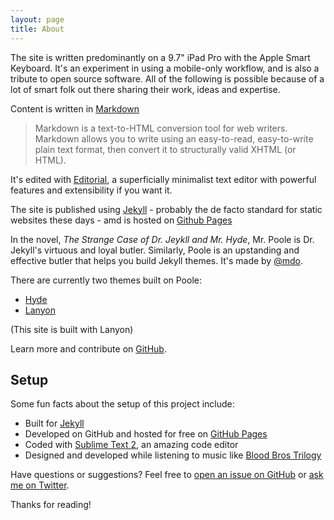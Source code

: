 ```yaml
---
layout: page
title: About
---
```


The site is written predominantly on a 9.7" iPad Pro with the Apple Smart Keyboard. It's an experiment in using a mobile-only workflow, and is also a tribute to open source software. All of the following is possible because of a lot of smart folk out there sharing their work, ideas and expertise.

Content is written in [Markdown](http://daringfireball.net/projects/markdown/basics)
 
> Markdown is a text-to-HTML conversion tool for web writers. Markdown allows you to write using an easy-to-read, easy-to-write plain text format, then convert it to structurally valid XHTML (or HTML). 
 
It's edited with [Editorial](http://omz-software.com/editorial/), a superficially minimalist text editor with powerful features and extensibility if you want it.

The site is published using [Jekyll](https://jekyllrb.com/) - probably the de facto standard for static websites these days - amd is hosted on [Github Pages](https://pages.github.com/) 

In the novel, *The Strange Case of Dr. Jeykll and Mr. Hyde*, Mr. Poole is Dr. Jekyll's virtuous and loyal butler. Similarly, Poole is an upstanding and effective butler that helps you build Jekyll themes. It's made by [@mdo](https://twitter.com/mdo).

There are currently two themes built on Poole:

* [Hyde](http://hyde.getpoole.com)
* [Lanyon](http://lanyon.getpoole.com)

(This site is built with Lanyon)

Learn more and contribute on [GitHub](https://github.com/poole).

## Setup

Some fun facts about the setup of this project include:

* Built for [Jekyll](http://jekyllrb.com)
* Developed on GitHub and hosted for free on [GitHub Pages](https://pages.github.com)
* Coded with [Sublime Text 2](http://sublimetext.com), an amazing code editor
* Designed and developed while listening to music like [Blood Bros Trilogy](https://soundcloud.com/maddecent/sets/blood-bros-series)

Have questions or suggestions? Feel free to [open an issue on GitHub](https://github.com/poole/issues/new) or [ask me on Twitter](https://twitter.com/mdo).

Thanks for reading!
